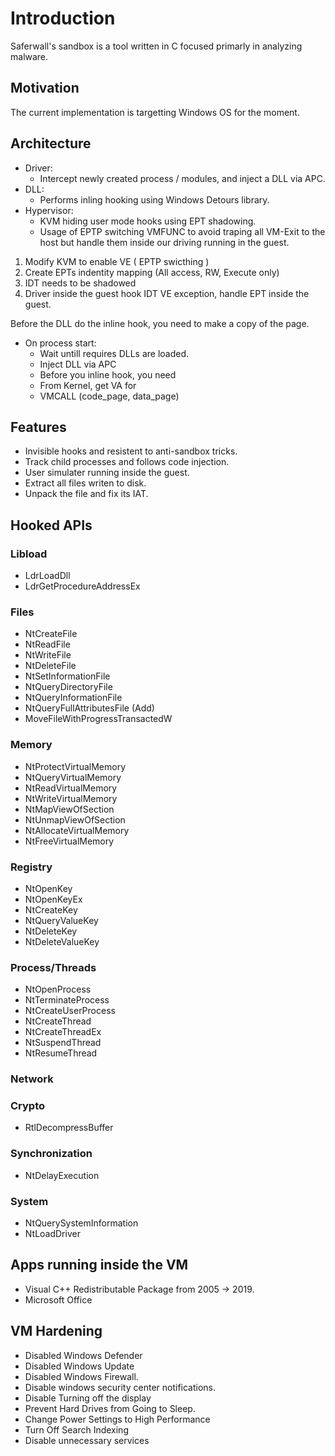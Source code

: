 # Introduction

Saferwall's sandbox is a tool written in C focused primarly in analyzing malware.

## Motivation

The current implementation is targetting Windows OS for the moment.

## Architecture

- Driver:
    - Intercept newly created process / modules, and inject a DLL via APC.
- DLL:
    - Performs inling hooking using Windows Detours library.
- Hypervisor:
    - KVM hiding user mode hooks using EPT shadowing.
    - Usage of EPTP switching VMFUNC to avoid traping all VM-Exit to the host but handle them inside our driving running in the guest.

1. Modify KVM to enable VE ( EPTP swicthing )
2. Create EPTs indentity mapping (All access, RW, Execute only)
3. IDT needs to be shadowed
4. Driver inside the guest hook IDT VE exception, handle EPT inside the guest.

Before the DLL do the inline hook, you need to make a copy of the page.

- On process start:
	- Wait untill requires DLLs are loaded.
	- Inject DLL via APC
	- Before you inline hook, you need 
	- From Kernel, get VA for
	- VMCALL (code_page, data_page)


## Features

- Invisible hooks and resistent to anti-sandbox tricks.
- Track child processes and follows code injection.
- User simulater running inside the guest.
- Extract all files writen to disk.
- Unpack the file and fix its IAT.


## Hooked APIs

### Libload

- LdrLoadDll
- LdrGetProcedureAddressEx

### Files

- NtCreateFile
- NtReadFile
- NtWriteFile
- NtDeleteFile
- NtSetInformationFile
- NtQueryDirectoryFile
- NtQueryInformationFile
- NtQueryFullAttributesFile (Add)
- MoveFileWithProgressTransactedW

### Memory

- NtProtectVirtualMemory
- NtQueryVirtualMemory
- NtReadVirtualMemory
- NtWriteVirtualMemory
- NtMapViewOfSection
- NtUnmapViewOfSection
- NtAllocateVirtualMemory
- NtFreeVirtualMemory

### Registry

- NtOpenKey
- NtOpenKeyEx
- NtCreateKey
- NtQueryValueKey
- NtDeleteKey
- NtDeleteValueKey


### Process/Threads

- NtOpenProcess
- NtTerminateProcess
- NtCreateUserProcess
- NtCreateThread
- NtCreateThreadEx
- NtSuspendThread
- NtResumeThread

### Network

### Crypto

- RtlDecompressBuffer

### Synchronization

- NtDelayExecution

### System

- NtQuerySystemInformation
- NtLoadDriver


## Apps running inside the VM

- Visual C++ Redistributable Package from 2005 -> 2019.
- Microsoft Office

## VM Hardening

- Disabled Windows Defender
- Disabled Windows Update
- Disabled Windows Firewall.
- Disable windows security center notifications.
- Disable Turning off the display
- Prevent Hard Drives from Going to Sleep.
- Change Power Settings to High Performance
- Turn Off Search Indexing
- Disable unnecessary services